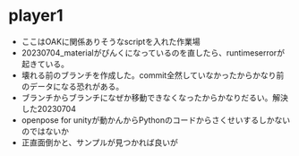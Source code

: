 # player1

- ここはOAKに関係ありそうなscriptを入れた作業場
- 20230704_materialがぴんくになっているのを直したら、runtimeserrorが起きている。
- 壊れる前のブランチを作成した。commit全然していなかったからかなり前のデータになる恐れがある。
- ブランチからブランチになぜか移動できなくなったからかなりだるい。解決した20230704
- openpose for unityが動かんからPythonのコードからさくせいするしかないのではないか
- 正直面倒かと、サンプルが見つかれば良いが
